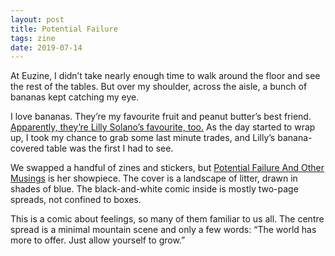 ```yaml
---
layout: post
title: Potential Failure
tags: zine
date: 2019-07-14
---
```


At Euzine, I didn’t take nearly enough time to walk around the floor and see the rest of the tables. But over my shoulder, across the aisle, a bunch of bananas kept catching my eye. 

I love bananas. They’re my favourite fruit and peanut butter’s best friend. [Apparently, they’re Lilly Solano’s favourite, too.](https://www.instagram.com/p/BqAvFBiAAjP/) As the day started to wrap up, I took my chance to grab some last minute trades, and Lilly’s banana-covered table was the first I had to see.

We swapped a handful of zines and stickers, but [Potential Failure And Other Musings](https://www.instagram.com/p/BocwrhOAVd8/) is her showpiece. The cover is a landscape of litter, drawn in shades of blue. The black-and-white comic inside is mostly two-page spreads, not confined to boxes. 

This is a comic about feelings, so many of them familiar to us all. The centre spread is a minimal mountain scene and only a few words: “The world has more to offer. Just allow yourself to grow.”
